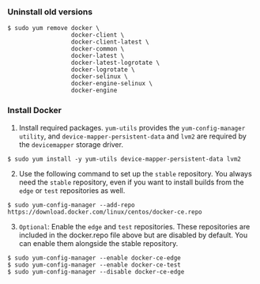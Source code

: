 ### Uninstall old versions
```
$ sudo yum remove docker \
                  docker-client \
                  docker-client-latest \
                  docker-common \
                  docker-latest \
                  docker-latest-logrotate \
                  docker-logrotate \
                  docker-selinux \
                  docker-engine-selinux \
                  docker-engine
```
     
### Install Docker
01. Install required packages. `yum-utils` provides the `yum-config-manager utility`, and `device-mapper-persistent-data` and `lvm2` are required by the `devicemapper` storage driver.
```
$ sudo yum install -y yum-utils device-mapper-persistent-data lvm2
```

02. Use the following command to set up the `stable` repository. You always need the `stable` repository, even if you want to install builds from the `edge` or `test` repositories as well.
```
$ sudo yum-config-manager --add-repo https://download.docker.com/linux/centos/docker-ce.repo
```

03. `Optional`: Enable the `edge` and `test` repositories. These repositories are included in the docker.repo file above but are disabled by default. You can enable them alongside the stable repository.
```
$ sudo yum-config-manager --enable docker-ce-edge
$ sudo yum-config-manager --enable docker-ce-test
$ sudo yum-config-manager --disable docker-ce-edge
```
                 
### 
